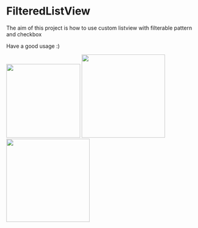 # FilteredListView
The aim of this project is how to use custom listview with filterable pattern and checkbox

Have a good usage :)

<img src="http://i.hizliresim.com/R0EnAG.png" width="195">
<img src="http://i.hizliresim.com/r3YO8N.png" width="220">
<img src="http://i.hizliresim.com/4PYaq4.png" width="220">

